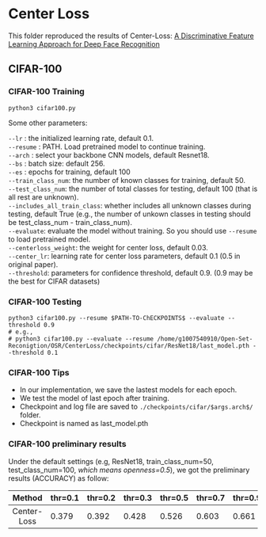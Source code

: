 # Center Loss

This folder reproduced the results of Center-Loss: [A Discriminative Feature Learning Approach for Deep Face Recognition](https://ydwen.github.io/papers/WenECCV16.pdf)

## CIFAR-100
### CIFAR-100 Training  
``` shell
python3 cifar100.py
```
Some other parameters:

`--lr` : the initialized learning rate, default 0.1. <br>
`--resume` : PATH. Load pretrained model to continue training. <br>
`--arch` : select your backbone CNN models, default Resnet18. <br>
`--bs` : batch size: default 256. <br>
`--es` : epochs for training, default 100 <br>
`--train_class_num`: the number of known classes for training, default 50.<br>
`--test_class_num`: the number of total classes for testing, default 100 (that is all rest are unknown).<br>
`--includes_all_train_class`: whether includes all unknown classes during testing, default True (e.g., the number of unkown classes in testing should be test_class_num - train_class_num).<br>
`--evaluate`: evaluate the model without training. So you should use `--resume` to load pretrained model.<br>
`--centerloss_weight`: the weight for center loss, default 0.03. <br>
`--center_lr`: learning rate for center loss parameters, default 0.1 (0.5 in original paper).<br>
`--threshold`: parameters for confidence threshold, default 0.9. (0.9 may be the best for CIFAR datasets)<br>

### CIFAR-100 Testing
``` shell
python3 cifar100.py --resume $PATH-TO-ChECKPOINTS$ --evaluate --threshold 0.9
# e.g.,
# python3 cifar100.py --evaluate --resume /home/g1007540910/Open-Set-Reconigtion/OSR/CenterLoss/checkpoints/cifar/ResNet18/last_model.pth --threshold 0.1
```

### CIFAR-100 Tips
- In our implementation, we save the lastest models for each epoch.
- We test the model of last epoch after training.
- Checkpoint and log file are saved to `./checkpoints/cifar/$args.arch$/` folder.
- Checkpoint is named as last_model.pth

### CIFAR-100 preliminary results 
Under the default settings (e.g, ResNet18, train_class_num=50, test_class_num=100, *which means openness=0.5*), we got the preliminary results (ACCURACY) as follow:

|          Method         | thr=0.1 | thr=0.2 | thr=0.3 | thr=0.5 | thr=0.7 | thr=0.9 |
|:-----------------------:|---------|---------|---------|---------|---------|---------|
|         Center-Loss     | 0.379   | 0.392   | 0.428   | 0.526   | 0.603   | 0.661   |



